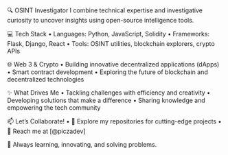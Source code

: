 🔍 OSINT Investigator
I combine technical expertise and investigative curiosity to uncover insights using open-source intelligence tools.

💻 Tech Stack
	•	Languages: Python, JavaScript, Solidity
	•	Frameworks: Flask, Django, React
	•	Tools: OSINT utilities, blockchain explorers, crypto APIs

🌐 Web 3 & Crypto
	•	Building innovative decentralized applications (dApps)
	•	Smart contract development
	•	Exploring the future of blockchain and decentralized technologies

✨ What Drives Me
	•	Tackling challenges with efficiency and creativity
	•	Developing solutions that make a difference
	•	Sharing knowledge and empowering the tech community

📫 Let’s Collaborate!
	•	🌟 Explore my repositories for cutting-edge projects
	•	💬 Reach me at [@piczadev]

🚀 Always learning, innovating, and solving problems.
<!---
NON-TITTLE/NON-TITTLE is a ✨ special ✨ repository because its `README.md` (this file) appears on your GitHub profile.
You can click the Preview link to take a look at your changes.
--->
